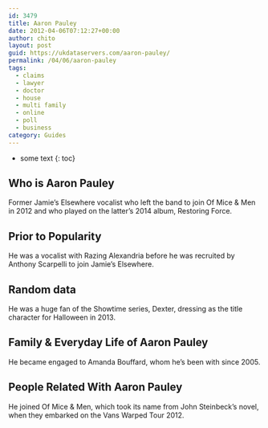 ```yaml
---
id: 3479
title: Aaron Pauley
date: 2012-04-06T07:12:27+00:00
author: chito
layout: post
guid: https://ukdataservers.com/aaron-pauley/
permalink: /04/06/aaron-pauley
tags:
  - claims
  - lawyer
  - doctor
  - house
  - multi family
  - online
  - poll
  - business
category: Guides
---
```


* some text
{: toc}
          
          
## Who is  Aaron Pauley
                  
                  
                  
Former Jamie&#8217;s Elsewhere vocalist who left the band to join Of Mice & Men in 2012 and who played on the latter&#8217;s 2014 album, Restoring Force.
                  
                
                
                
## Prior to Popularity 
                  
                  
                  
He was a vocalist with Razing Alexandria before he was recruited by Anthony Scarpelli to join Jamie&#8217;s Elsewhere.
                  
                
                
                
## Random data 
                  
                  
                  
He was a huge fan of the Showtime series, Dexter, dressing as the title character for Halloween in 2013.
                  
                
                
                
## Family & Everyday Life of Aaron Pauley
                  
                  
                  
He became engaged to Amanda Bouffard, whom he&#8217;s been with since 2005.
                  
                
                
                
## People Related With  Aaron Pauley
                  
                  
                  
He joined Of Mice & Men, which took its name from John Steinbeck&#8217;s novel, when they embarked on the Vans Warped Tour 2012.
                  
                
              
            
          
          
          
    
    
  
